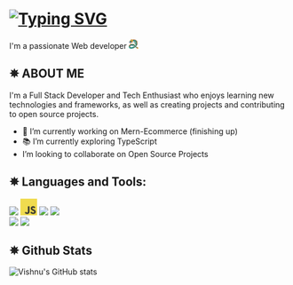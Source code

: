 # [![Typing SVG](https://readme-typing-svg.herokuapp.com?color=%23A70FF7&size=24&lines=Hello+there++%F0%9F%91%8B%2C;+I'm+Vishnu+Kulkarni)](https://git.io/typing-svg)


I'm a  passionate Web developer  <img height="18" src="./Assets/dragon_1f409-removebg-preview.png">
## ✵ ABOUT ME
I'm a Full Stack Developer and Tech Enthusiast who enjoys learning new technologies and frameworks, as well as creating projects and contributing to open source projects.
- 🔭 I’m currently working on Mern-Ecommerce (finishing up)
- 📚 I’m currently exploring TypeScript
-    I’m looking to collaborate on Open Source Projects

<!-- 
- 📫 How to reach me: ... -->
## ✵ Languages and Tools:


<code><img height="30" src="https://camo.githubusercontent.com/abd19bd0c5030c8d874ed7073f1815d777004451d5967c447386840b80624569/68747470733a2f2f63646e2e61757468302e636f6d2f626c6f672f72656163742d6a732f72656163742e706e67"></code>
<code><img height="30" src="https://raw.githubusercontent.com/voodootikigod/logo.js/master/js.png"></code>
<code><img height="30" src="https://cdn.freebiesupply.com/logos/large/2x/nodejs-icon-logo-png-transparent.png"></code>
<code><img height="30" src="https://encrypted-tbn0.gstatic.com/images?q=tbn:ANd9GcQ1-OB7fYadl0fluVoS5j5mheS0_Rtx4YfxPA&usqp=CAU"></code>   
<code><img height="30" src="https://upload.wikimedia.org/wikipedia/commons/thumb/6/61/HTML5_logo_and_wordmark.svg/1200px-HTML5_logo_and_wordmark.svg.png"></code>
<code><img height="30" src="https://upload.wikimedia.org/wikipedia/commons/thumb/d/d5/CSS3_logo_and_wordmark.svg/1200px-CSS3_logo_and_wordmark.svg.png"></code>
<!--
**Fierce-Black-Dragon/Fierce-Black-Dragon** is a ✨ _special_ ✨ repository because its `README.md` (this file) appears on your GitHub profile.

- 💬 Ask me about ...
- 📫 How to reach me: ...
- 😄 Pronouns: ...
- ⚡ Fun fact: ...
-->
## ✵ Github Stats
![Vishnu's GitHub stats](https://github-readme-stats.vercel.app/api?username=Fierce-Black-Dragon&show_icons=true&theme=tokyonight)


<!-- [![Top Langs](https://github-readme-stats.vercel.app/api/top-langs/?username=Fierce-Black-Dragon&layout=compact)](https://github.com/anuraghazra/github-readme-stats) -->

